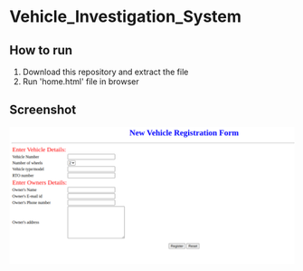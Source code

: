 # Vehicle_Investigation_System

## How to run
1. Download this repository and extract the file
2. Run 'home.html' file in browser


## Screenshot
![Screenshot](Vehicle.png)
